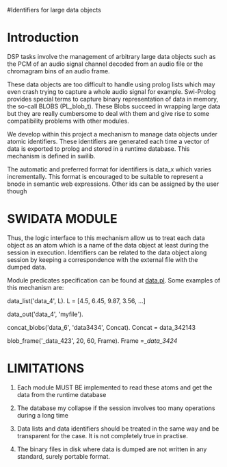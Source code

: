 #Identifiers for large data objects

# Introduction #

DSP tasks involve the management of arbitrary large data objects such as the PCM of an audio signal channel decoded from an audio file or the chromagram bins of an audio frame.

These data objects are too difficult to handle using prolog lists which may even crash trying to capture a whole audio signal for example. Swi-Prolog provides special terms to capture binary representation of data in memory, the so-call BLOBS (PL\_blob\_t). These Blobs succeed in wrapping large data but they are really cumbersome to deal with them and give rise to some compatibility problems with other modules.

We develop within this project a mechanism to manage data objects under atomic identifiers. These identifiers are generated each time a vector of data is exported to prolog and stored in a runtime database. This mechanism is defined in swilib.

The automatic and preferred format for identifiers is data\_x which varies incrementally. This format is encouraged to be suitable to represent a bnode in semantic web expressions. Other ids can be assigned by the user though

# SWIDATA MODULE #

Thus, the logic interface to this mechanism allow us to treat each data object as an atom which is a name of the data object at least during the session in execution. Identifiers can be related to the data object along session by keeping a correspondence with the external file with the dumped data.

Module predicates specification can be found at [data.pl](http://code.google.com/p/km-rdf/source/browse/trunk/swidata/DOC/index.html?r=445). Some examples of this mechanism are:

data\_list('data\_4', L).
L = [4.5, 6.45, 9.87, 3.56, ...]

data\_out('data\_4', 'myfile').

concat\_blobs('data\_6', 'data3434', Concat).
Concat = data\_342143

blob\_frame('_data\_423', 20, 60, Frame).
Frame =__data\_3424_

# LIMITATIONS #

1. Each module MUST BE implemented to read these atoms and get the data from the runtime database

2. The database my collapse if the session involves too many operations during a long time

3. Data lists and data identifiers should be treated in the same way and be transparent for the case. It is not completely true in practise.

4. The binary files in disk where data is dumped are not written in any standard, surely portable format.